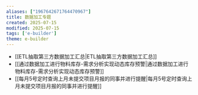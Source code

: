 ```yaml
---
aliases: ["1967642671764470967"]
title: 数据加工专题
created: 2025-07-15
modified: 2025-07-15
tags: ['e-builder']
theme: e-builder
---
```


- [[ETL抽取第三方数据加工汇总|ETL抽取第三方数据加工汇总]]
- [[通过数据加工进行物料库存-需求分析实现动态库存预警|通过数据加工进行物料库存-需求分析实现动态库存预警]]
- [[每月5号定时查询上月未提交项目月报的同事并进行提醒|每月5号定时查询上月未提交项目月报的同事并进行提醒]]